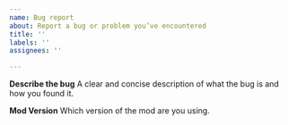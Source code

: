 ```yaml
---
name: Bug report
about: Report a bug or problem you’ve encountered
title: ''
labels: ''
assignees: ''

---
```


**Describe the bug**
A clear and concise description of what the bug is and how you found it.

**Mod Version**
Which version of the mod are you using.

